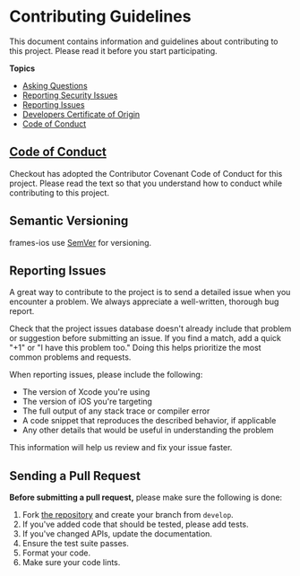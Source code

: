 # Contributing Guidelines

This document contains information and guidelines about contributing to this project.
Please read it before you start participating.

**Topics**

* [Asking Questions](#asking-questions)
* [Reporting Security Issues](#reporting-security-issues)
* [Reporting Issues](#reporting-other-issues)
* [Developers Certificate of Origin](#developers-certificate-of-origin)
* [Code of Conduct](#code-of-conduct)

## [Code of Conduct](./.github/CODE_OF_CONDUCT.md)

Checkout has adopted the Contributor Covenant Code of Conduct for this project.
Please read the text so that you understand how to conduct while contributing to this project.

## Semantic Versioning

frames-ios use [SemVer](http://semver.org/) for versioning.

## Reporting Issues

A great way to contribute to the project
is to send a detailed issue when you encounter a problem.
We always appreciate a well-written, thorough bug report.

Check that the project issues database
doesn't already include that problem or suggestion before submitting an issue.
If you find a match, add a quick "+1" or "I have this problem too."
Doing this helps prioritize the most common problems and requests.

When reporting issues, please include the following:

* The version of Xcode you're using
* The version of iOS you're targeting
* The full output of any stack trace or compiler error
* A code snippet that reproduces the described behavior, if applicable
* Any other details that would be useful in understanding the problem

This information will help us review and fix your issue faster.

## Sending a Pull Request

**Before submitting a pull request,** please make sure the following is done:

1.  Fork [the repository](https://github.com/checkout/frames-ios) and create your branch from `develop`.
2.  If you've added code that should be tested, please add tests.
3.  If you've changed APIs, update the documentation.
4.  Ensure the test suite passes.
5.  Format your code.
6.  Make sure your code lints.
